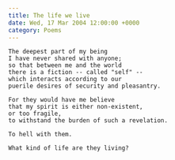 ```yaml
---
title: The life we live
date: Wed, 17 Mar 2004 12:00:00 +0000
category: Poems
---
```


    The deepest part of my being  
    I have never shared with anyone;  
    so that between me and the world  
    there is a fiction -- called "self" --  
    which interacts according to our  
    puerile desires of security and pleasantry.

    For they would have me believe  
    that my spirit is either non-existent,  
    or too fragile,  
    to withstand the burden of such a revelation.

    To hell with them.

    What kind of life are they living?


